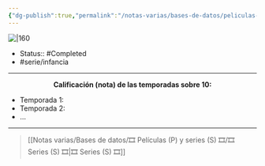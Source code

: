 ```yaml
---
{"dg-publish":true,"permalink":"/notas-varias/bases-de-datos/peliculas-p-y-series-s/s-codigo-lyoko/"}
---
```



![|160](https://m.media-amazon.com/images/M/MV5BNzkwZDJjYWEtZTY5Yy00OTRmLWIyNzEtN2ZlZjVlMzI1NDVkXkEyXkFqcGdeQXVyNjcwMzExMzU@._V1_SX300.jpg)

- Status::  #Completed 
- #serie/infancia 

---

**<center>Calificación (nota) de las temporadas sobre 10:</center>**

- Temporada 1: 
- Temporada 2: 
- ...

---

> [[Notas varias/Bases de datos/🎞️ Películas (P) y series (S) 🎞️/🎞️ Series (S) 🎞️\|🎞️ Series (S) 🎞️]]